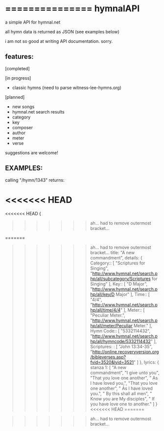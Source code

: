 ===============
   hymnalAPI
===============

a simple API for hymnal.net

all hymn data is returned as JSON (see examples below)

i am not so good at writing API documentation. sorry.

features:
---------

[completed]

[in progress]
- classic hymns (need to parse witness-lee-hymns.org)

[planned]
- new songs
- hymnal.net search results
- category
- key
- composer
- author
- meter
- verse 

suggestions are welcome!

EXAMPLES:
---------

calling "/hymn/1343" returns:

<<<<<<< HEAD
=======
<<<<<<< HEAD
{
>>>>>>> ah… had to remove outermost bracket…

=======
>>>>>>> ah… had to remove outermost bracket…
	title: "A new commandment",
	details: {
		Category:: [
			"Scriptures for Singing",
			"http://www.hymnal.net/search.php/all/subcategory/Scriptures for Singing"
		],
		Key:: [
			"D Major",
			"http://www.hymnal.net/search.php/all/key/D Major"
		],
		Time:: [
			"4/4",
			"http://www.hymnal.net/search.php/all/time/4/4"
		],
		Meter:: [
			"Peculiar Meter.",
			"http://www.hymnal.net/search.php/all/meter/Peculiar Meter."
		],
		Hymn Code:: [
			"5332114432",
			"http://www.hymnal.net/search.php/all/hymncode/5332114432"
		],
		Scriptures: : [
			"John 13:34-35",
			"http://online.recoveryversion.org/bibleverses.asp?fvid=3520&lvid=3521"
		]
	},
	lyrics: {
		stanza 1: [
			"A new commandment",
			"I give unto you",
			"That you love one another",
			"  As I have loved you,",
			"That you love one another",
			"  As I have loved you.",
			"    By this shall all men",
			"    Know you are My disciples",
			"    If you have love one to another."
		]
	}
<<<<<<< HEAD
=======

>>>>>>> ah… had to remove outermost bracket…
